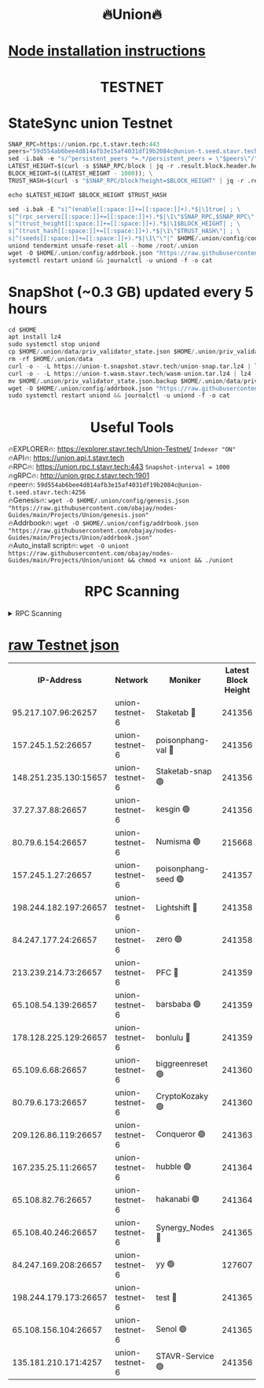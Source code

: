 <h1 align="center"> 🔥Union🔥</h1>

[Node installation instructions](https://github.com/obajay/nodes-Guides/tree/main/Projects/Union)
=

<h1 align="center"> TESTNET</h1>

# StateSync union Testnet
```python
SNAP_RPC=https://union.rpc.t.stavr.tech:443
peers="59d554ab6bee4d814afb3e15af4031df19b2084c@union-t.seed.stavr.tech:4256"
sed -i.bak -e "s/^persistent_peers *=.*/persistent_peers = \"$peers\"/" $HOME/.union/config/config.toml
LATEST_HEIGHT=$(curl -s $SNAP_RPC/block | jq -r .result.block.header.height); \
BLOCK_HEIGHT=$((LATEST_HEIGHT - 1000)); \
TRUST_HASH=$(curl -s "$SNAP_RPC/block?height=$BLOCK_HEIGHT" | jq -r .result.block_id.hash)

echo $LATEST_HEIGHT $BLOCK_HEIGHT $TRUST_HASH

sed -i.bak -E "s|^(enable[[:space:]]+=[[:space:]]+).*$|\1true| ; \
s|^(rpc_servers[[:space:]]+=[[:space:]]+).*$|\1\"$SNAP_RPC,$SNAP_RPC\"| ; \
s|^(trust_height[[:space:]]+=[[:space:]]+).*$|\1$BLOCK_HEIGHT| ; \
s|^(trust_hash[[:space:]]+=[[:space:]]+).*$|\1\"$TRUST_HASH\"| ; \
s|^(seeds[[:space:]]+=[[:space:]]+).*$|\1\"\"|" $HOME/.union/config/config.toml
uniond tendermint unsafe-reset-all --home /root/.union
wget -O $HOME/.union/config/addrbook.json "https://raw.githubusercontent.com/obajay/nodes-Guides/main/Projects/Union/addrbook.json"
systemctl restart uniond && journalctl -u uniond -f -o cat
```
# SnapShot (~0.3 GB) updated every 5 hours
```python
cd $HOME
apt install lz4
sudo systemctl stop uniond
cp $HOME/.union/data/priv_validator_state.json $HOME/.union/priv_validator_state.json.backup
rm -rf $HOME/.union/data
curl -o - -L https://union-t.snapshot.stavr.tech/union-snap.tar.lz4 | lz4 -c -d - | tar -x -C $HOME/.union --strip-components 2
curl -o - -L https://union-t.wasm.stavr.tech/wasm-union.tar.lz4 | lz4 -c -d - | tar -x -C $HOME/.union --strip-components 2
mv $HOME/.union/priv_validator_state.json.backup $HOME/.union/data/priv_validator_state.json
wget -O $HOME/.union/config/addrbook.json "https://raw.githubusercontent.com/obajay/nodes-Guides/main/Projects/Union/addrbook.json"
sudo systemctl restart uniond && journalctl -u uniond -f -o cat
```
 <h1 align="center"> Useful Tools</h1>
 
🔥EXPLORER🔥: https://explorer.stavr.tech/Union-Testnet/        `Indexer "ON"` \
🔥API🔥:      https://union.api.t.stavr.tech \
🔥RPC🔥:      https://union.rpc.t.stavr.tech:443              `Snapshot-interval = 1000` \
🔥gRPC🔥:     http://union.grpc.t.stavr.tech:1901 \
🔥peer🔥:     `59d554ab6bee4d814afb3e15af4031df19b2084c@union-t.seed.stavr.tech:4256` \
🔥Genesis🔥:     `wget -O $HOME/.union/config/genesis.json "https://raw.githubusercontent.com/obajay/nodes-Guides/main/Projects/Union/genesis.json"` \
🔥Addrbook🔥: ```wget -O $HOME/.union/config/addrbook.json "https://raw.githubusercontent.com/obajay/nodes-Guides/main/Projects/Union/addrbook.json"``` \
🔥Auto_install script🔥:  `wget -O uniont https://raw.githubusercontent.com/obajay/nodes-Guides/main/Projects/Union/uniont && chmod +x uniont && ./uniont`

<h1 align="center"> RPC Scanning</h1>

<details>
<summary>RPC Scanning</summary>

<h2 align="center"> We scan nodes in real time every 4 hours. And we provide the final result of RPC endpoints.
We cannot influence the operation of these nodes in any way. </h2>


```python
If Voting Power is higher than 0 --> then the Node is a validator of the network and may be subject to attack and be a potential threat to the chain.
```
```python
We marked such validators with a red symbol
```

</details>

[raw Testnet json](https://rpc-check.uniont.stavr.tech/uniont/rpc-uniont-result.json)
=



<table><tr><th>IP-Address</th><th>Network</th><th>Moniker</th><th>Latest Block Height</th><th>Earliest Block Height</th><th>Catching Up</th><th>Tx Index</th><th>Voting Power</th><th>Scan Time</th></tr><tr><td>95.217.107.96:26257</td><td>union-testnet-6</td><td>Staketab 🔴</td><td>241356</td><td>1</td><td>False</td><td>on</td><td>1000002</td><td>2024-02-29T11:39:45.458396726UTC</td></tr><tr><td>157.245.1.52:26657</td><td>union-testnet-6</td><td>poisonphang-val 🔴</td><td>241356</td><td>1</td><td>False</td><td>on</td><td>1000000</td><td>2024-02-29T11:39:46.054752188UTC</td></tr><tr><td>148.251.235.130:15657</td><td>union-testnet-6</td><td>Staketab-snap 🟢</td><td>241356</td><td>1</td><td>False</td><td>on</td><td>0</td><td>2024-02-29T11:39:46.592977324UTC</td></tr><tr><td>37.27.37.88:26657</td><td>union-testnet-6</td><td>kesgin 🟢</td><td>241356</td><td>1</td><td>False</td><td>on</td><td>0</td><td>2024-02-29T11:39:46.914904894UTC</td></tr><tr><td>80.79.6.154:26657</td><td>union-testnet-6</td><td>Numisma 🟢</td><td>215668</td><td>1</td><td>False</td><td>on</td><td>0</td><td>2024-02-29T11:39:51.473094676UTC</td></tr><tr><td>157.245.1.27:26657</td><td>union-testnet-6</td><td>poisonphang-seed 🟢</td><td>241357</td><td>1</td><td>False</td><td>on</td><td>0</td><td>2024-02-29T11:39:52.068461189UTC</td></tr><tr><td>198.244.182.197:26657</td><td>union-testnet-6</td><td>Lightshift 🔴</td><td>241358</td><td>1</td><td>False</td><td>on</td><td>1000000</td><td>2024-02-29T11:39:54.404076347UTC</td></tr><tr><td>84.247.177.24:26657</td><td>union-testnet-6</td><td>zero 🟢</td><td>241358</td><td>1</td><td>False</td><td>on</td><td>0</td><td>2024-02-29T11:40:01.566177955UTC</td></tr><tr><td>213.239.214.73:26657</td><td>union-testnet-6</td><td>PFC 🔴</td><td>241359</td><td>1</td><td>False</td><td>on</td><td>1000001</td><td>2024-02-29T11:40:05.884969741UTC</td></tr><tr><td>65.108.54.139:26657</td><td>union-testnet-6</td><td>barsbaba 🟢</td><td>241359</td><td>1</td><td>False</td><td>on</td><td>0</td><td>2024-02-29T11:40:06.203465477UTC</td></tr><tr><td>178.128.225.129:26657</td><td>union-testnet-6</td><td>bonlulu 🔴</td><td>241359</td><td>1</td><td>False</td><td>on</td><td>1000000</td><td>2024-02-29T11:40:06.906352187UTC</td></tr><tr><td>65.109.6.68:26657</td><td>union-testnet-6</td><td>biggreenreset 🟢</td><td>241360</td><td>1</td><td>False</td><td>on</td><td>0</td><td>2024-02-29T11:40:07.222952500UTC</td></tr><tr><td>80.79.6.173:26657</td><td>union-testnet-6</td><td>CryptoKozaky 🟢</td><td>241360</td><td>1</td><td>False</td><td>on</td><td>0</td><td>2024-02-29T11:40:09.561092524UTC</td></tr><tr><td>209.126.86.119:26657</td><td>union-testnet-6</td><td>Conqueror 🟢</td><td>241363</td><td>1</td><td>False</td><td>on</td><td>0</td><td>2024-02-29T11:40:30.700195998UTC</td></tr><tr><td>167.235.25.11:26657</td><td>union-testnet-6</td><td>hubble 🟢</td><td>241364</td><td>1</td><td>False</td><td>on</td><td>0</td><td>2024-02-29T11:40:35.013304060UTC</td></tr><tr><td>65.108.82.76:26657</td><td>union-testnet-6</td><td>hakanabi 🟢</td><td>241364</td><td>1</td><td>False</td><td>on</td><td>0</td><td>2024-02-29T11:40:35.323299578UTC</td></tr><tr><td>65.108.40.246:26657</td><td>union-testnet-6</td><td>Synergy_Nodes 🔴</td><td>241365</td><td>1</td><td>False</td><td>on</td><td>1000001</td><td>2024-02-29T11:40:41.768556444UTC</td></tr><tr><td>84.247.169.208:26657</td><td>union-testnet-6</td><td>yy 🟢</td><td>127607</td><td>1</td><td>False</td><td>on</td><td>0</td><td>2024-02-29T11:40:42.295265282UTC</td></tr><tr><td>198.244.179.173:26657</td><td>union-testnet-6</td><td>test 🔴</td><td>241365</td><td>1</td><td>False</td><td>on</td><td>1</td><td>2024-02-29T11:40:44.629866706UTC</td></tr><tr><td>65.108.156.104:26657</td><td>union-testnet-6</td><td>Senol 🟢</td><td>241365</td><td>1</td><td>False</td><td>on</td><td>0</td><td>2024-02-29T11:40:44.948740486UTC</td></tr><tr><td>135.181.210.171:4257</td><td>union-testnet-6</td><td>STAVR-Service 🟢</td><td>241356</td><td>240001</td><td>False</td><td>on</td><td>0</td><td>2024-02-29T11:39:46.379323099UTC</td></tr></table>
